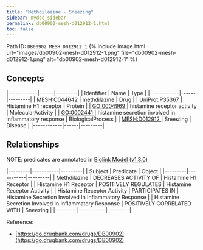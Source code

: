 ```yaml
---
title: "Methdilazine - Sneezing"
sidebar: mydoc_sidebar
permalink: db00902-mesh-d012912-1.html
toc: false 
---
```



Path ID: `DB00902_MESH_D012912_1`
{% include image.html url="images/db00902-mesh-d012912-1.png" file="db00902-mesh-d012912-1.png" alt="db00902-mesh-d012912-1" %}

## Concepts

|------------|------|---------|
| Identifier | Name | Type    |
|------------|------|---------|
| <a href="https://identifiers.org/MESH:C044642">MESH:C044642 </a> | methdilazine | Drug |
| <a href="https://identifiers.org/UniProt:P35367">UniProt:P35367 </a> | Histamine H1 receptor | Protein |
| <a href="https://identifiers.org/GO:0004969">GO:0004969 </a> | histamine receptor activity | MolecularActivity |
| <a href="https://identifiers.org/GO:0002441">GO:0002441 </a> | histamine secretion involved in inflammatory response | BiologicalProcess |
| <a href="https://identifiers.org/MESH:D012912">MESH:D012912 </a> | Sneezing | Disease |
|------------|------|---------|

## Relationships


NOTE: predicates are annotated in <a href="https://github.com/biolink/biolink-model/releases/tag/v1.3.0">Biolink Model (v1.3.0)</a>

|---------|-----------|---------|
| Subject | Predicate | Object  |
|---------|-----------|---------|
| Methdilazine | DECREASES ACTIVITY OF | Histamine H1 Receptor |
| Histamine H1 Receptor | POSITIVELY REGULATES | Histamine Receptor Activity |
| Histamine Receptor Activity | PARTICIPATES IN | Histamine Secretion Involved In Inflammatory Response |
| Histamine Secretion Involved In Inflammatory Response | POSITIVELY CORRELATED WITH | Sneezing |
|---------|-----------|---------|

Reference: 
  - [https://go.drugbank.com/drugs/DB00902](https://go.drugbank.com/drugs/DB00902)
